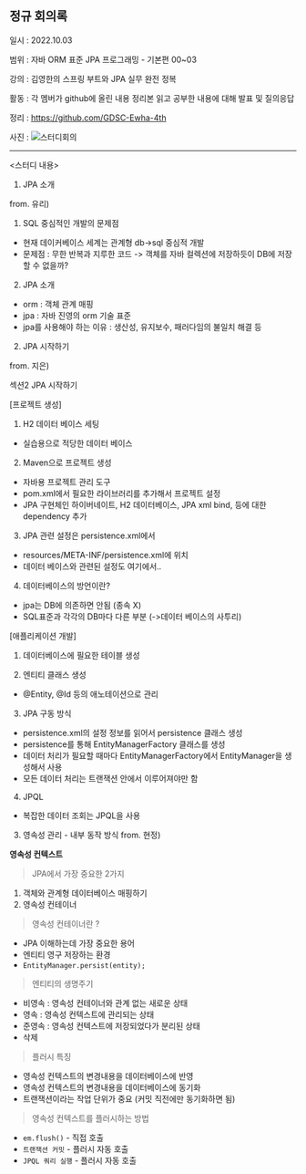 정규 회의록
---
일시 : 2022.10.03

범위 : 자바 ORM 표준 JPA 프로그래밍 - 기본편 00~03

강의 : 김영한의 스프링 부트와 JPA 실무 완전 정복

활동 : 각 멤버가 github에 올린 내용 정리본 읽고 공부한 내용에 대해 발표 및 질의응답

정리 : https://github.com/GDSC-Ewha-4th

사진 : ![스터디회의](https://user-images.githubusercontent.com/68888172/193576974-fd7cd844-d5c3-498d-97e8-c89254390cdc.png)

---
<스터디 내용>

1. JPA 소개

from. 유리)

1. SQL 중심적인 개발의 문제점
 - 현재 데이커베이스 세계는 관계형 db->sql 중심적 개발
 - 문제점 : 무한 반복과 지루한 코드
 -> 객체를 자바 컬렉션에 저장하듯이 DB에 저장할 수 없을까?
2. JPA 소개
 - orm : 객체 관계 매핑
 - jpa : 자바 진영의 orm 기술 표준
 - jpa를 사용해야 하는 이유 : 생산성, 유지보수, 패러다임의 불일치 해결 등

2. JPA 시작하기

from. 지은)

섹션2 JPA 시작하기

[프로젝트 생성]

1. H2 데이터 베이스 세팅
- 실습용으로 적당한 데이터 베이스

2. Maven으로 프로젝트 생성
- 자바용 프로젝트 관리 도구
- pom.xml에서 필요한 라이브러리를 추가해서 프로젝트 설정
- JPA 구현체인 하이버네이트, H2 데이터베이스, JPA xml bind, 등에 대한 dependency 추가

3. JPA 관련 설정은 persistence.xml에서
- resources/META-INF/persistence.xml에 위치
- 데이터 베이스와 관련된 설정도 여기에서..

4. 데이터베이스의 방언이란?
- jpa는 DB에 의존하면 안됨 (종속 X)
- SQL표준과 각각의 DB마다 다른 부분 (->데이터 베이스의 사투리)

[애플리케이션 개발]

1. 데이터베이스에 필요한 테이블 생성

2. 엔티티 클래스 생성
- @Entity, @Id 등의 애노테이션으로 관리

3. JPA 구동 방식
- persistence.xml의 설정 정보를 읽어서 persistence 클래스 생성
- persistence를 통해 EntityManagerFactory 클래스를 생성
- 데이터 처리가 필요할 때마다 EntityManagerFactory에서 EntityManager을 생성해서 사용
- 모든 데이터 처리는 트랜잭션 안에서 이루어져야만 함

4. JPQL
- 복잡한 데이터 조회는 JPQL을 사용



3. 영속성 관리 - 내부 동작 방식
from. 현정)

 **영속성 컨텍스트**

> JPA에서 가장 중요한 2가지
> 
1. 객체와 관계형 데이터베이스 매핑하기
2. 영속성 컨테이너

> 영속성 컨테이너란 ?
> 
- JPA 이해하는데 가장 중요한 용어
- 엔티티 영구 저장하는 환경
- `EntityManager.persist(entity);`

> 엔티티의 생명주기
> 
- 비영속  : 영속성 컨테이너와 관계 없는 새로운 상태
- 영속 : 영속성 컨텍스트에 관리되는 상태
- 준영속  : 영속성 컨텍스트에 저장되었다가 분리된 상태
- 삭제

> 플러시 특징
> 
- 영속성 컨텍스트의 변경내용을 데이터베이스에 반영
- 영속성 컨텍스트의 변경내용을 데이터베이스에 동기화
- 트랜잭션이라는 작업 단위가 중요 (커밋 직전에만 동기화하면 됨)

> 영속성 컨텍스트를 플러시하는 방법
> 
- `em.flush()` - 직접 호출
- `트랜잭션 커밋` - 플러시 자동 호출
- `JPQL 쿼리 실행` - 플러시 자동 호출
